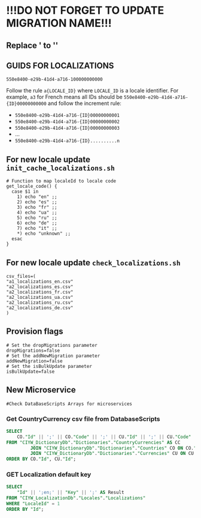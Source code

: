 # !!!DO NOT FORGET TO UPDATE MIGRATION NAME!!!

## Replace ' to ''

## GUIDS FOR LOCALIZATIONS
`550e8400-e29b-41d4-a716-100000000000`

Follow the rule `a{LOCALE_ID}` where `LOCALE_ID` is a locale identifier. 
For example, `a3` for French means all IDs should be `550e8400-e29b-41d4-a716-{ID}00000000000` and follow the increment rule:

- `550e8400-e29b-41d4-a716-{ID}00000000001`
- `550e8400-e29b-41d4-a716-{ID}00000000002`
- `550e8400-e29b-41d4-a716-{ID}00000000003`
- ...
- `550e8400-e29b-41d4-a716-{ID}..........n`

## For new locale update `init_cache_localizations.sh`
```shell
# Function to map localeId to locale code
get_locale_code() {
  case $1 in
    1) echo "en" ;;
    2) echo "es" ;;
    3) echo "fr" ;;
    4) echo "ua" ;;
    5) echo "ru" ;;
    6) echo "de" ;;
    7) echo "it" ;;
    *) echo "unknown" ;;
  esac
}
```

## For new locale update `check_localizations.sh`
```shell
csv_files=(
"a1_localizations_en.csv" 
"a2_localizations_es.csv"
"a2_localizations_fr.csv"
"a2_localizations_ua.csv"
"a2_localizations_ru.csv"
"a2_localizations_de.csv"
)
  ```

## Provision flags
```shell
# Set the dropMigrations parameter
dropMigrations=false
# Set the addNewMigration parameter
addNewMigration=false
# Set the isBulkUpdate parameter
isBulkUpdate=false
```

## New Microservice
```shell
#Check DataBaseScripts Arrays for microservices
```
### Get CountryCurrency csv file from DatabaseScripts
```sql
SELECT
    CO."Id" || ';' || CO."Code" || ';' || CU."Id" || ';' || CU."Code" || ';' AS Result
FROM "CIYW_DictionaryDb"."Dictionaries"."CountryCurrencies" AS CC
         JOIN "CIYW_DictionaryDb"."Dictionaries"."Countries" CO ON CO."Id" = CC."CountryId"
         JOIN "CIYW_DictionaryDb"."Dictionaries"."Currencies" CU ON CU."Id" = CC."CurrencyId"
ORDER BY CO."Id", CU."Id";
```

### GET Localization default key
```sql
SELECT
    "Id" || ';en;' || "Key" || ';' AS Result
FROM "CIYW_LocalizationDb"."Locales"."Localizations"
WHERE "LocaleId" = 1
ORDER BY "Id";
```